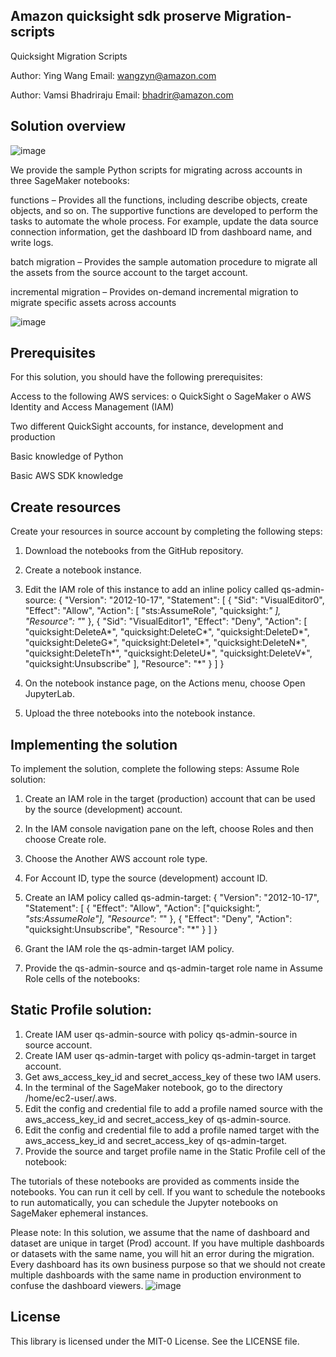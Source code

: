 ## Amazon quicksight sdk proserve Migration-scripts

Quicksight Migration Scripts

Author: Ying Wang        Email: wangzyn@amazon.com

Author: Vamsi Bhadriraju Email: bhadrir@amazon.com

## Solution overview
![image](https://user-images.githubusercontent.com/41450724/120677740-66c72400-c465-11eb-8d1b-9d5e9481a70f.png)

We provide the sample Python scripts for migrating across accounts in three
SageMaker notebooks: 

functions – Provides all the functions, including describe objects, create
objects, and so on. The supportive functions are developed to perform the
tasks to automate the whole process. For example, update the data source
connection information, get the dashboard ID from dashboard name, and
write logs. 

batch migration – Provides the sample automation procedure to migrate
all the assets from the source account to the target account.

incremental migration – Provides on-demand incremental migration to
migrate specific assets across accounts

![image](https://user-images.githubusercontent.com/41450724/120677686-58790800-c465-11eb-93e8-da99e01109ad.png)


## Prerequisites
For this solution, you should have the following prerequisites:

Access to the following AWS services:
o QuickSight
o SageMaker
o AWS Identity and Access Management (IAM)

Two different QuickSight accounts, for instance, development and
production

Basic knowledge of Python

Basic AWS SDK knowledge

## Create resources
Create your resources in source account by completing the following steps:

1.	Download the notebooks from the GitHub repository.
2.	Create a notebook instance.
3.	Edit the IAM role of this instance to add an inline policy called qs-admin-source:
{
    "Version": "2012-10-17",
    "Statement": [
        {
            "Sid": "VisualEditor0",
            "Effect": "Allow",
            "Action": [
                "sts:AssumeRole",
                "quicksight:*"
            ],
            "Resource": "*"
        },
        {
            "Sid": "VisualEditor1",
            "Effect": "Deny",
            "Action": [
                "quicksight:DeleteA*",
                "quicksight:DeleteC*",
                "quicksight:DeleteD*",
                "quicksight:DeleteG*",
                "quicksight:DeleteI*",
                "quicksight:DeleteN*",
                "quicksight:DeleteTh*",
                "quicksight:DeleteU*",
                "quicksight:DeleteV*",
                "quicksight:Unsubscribe"
            ],
            "Resource": "*"
        }
    ]
}

4.	On the notebook instance page, on the Actions menu, choose Open JupyterLab.
5.	Upload the three notebooks into the notebook instance.

## Implementing the solution
To implement the solution, complete the following steps:
Assume Role solution:
1.	Create an IAM role in the target (production) account that can be used by the source (development) account. 
2.	In the IAM console navigation pane on the left, choose Roles and then choose Create role.
3.	Choose the Another AWS account role type.
4.	For Account ID, type the source (development) account ID.
5.	Create an IAM policy called qs-admin-target:
{
    "Version": "2012-10-17",
    "Statement": [
        {
            "Effect": "Allow",
            "Action": ["quicksight:*",
		      "sts:AssumeRole"],
            "Resource": "*"
        },
       {
            "Effect": "Deny",
            "Action": "quicksight:Unsubscribe",
            "Resource": "*"
        }
    ]
}

6.	Grant the IAM role the qs-admin-target IAM policy.

 

7.	Provide the qs-admin-source and qs-admin-target role name in Assume Role cells of the notebooks:
 

## Static Profile solution:
1.	Create IAM user qs-admin-source with policy qs-admin-source in source account.
2.	Create IAM user qs-admin-target with policy qs-admin-target in target account.
3.	Get aws_access_key_id and secret_access_key of these two IAM users.
4.	In the terminal of the SageMaker notebook, go to the directory /home/ec2-user/.aws. 
5.	Edit the config and credential file to add a profile named source with the aws_access_key_id and secret_access_key of qs-admin-source.
6.	Edit the config and credential file to add a profile named target with the aws_access_key_id and secret_access_key of qs-admin-target.
7.	Provide the source and target profile name in the Static Profile cell of the notebook:
 

The tutorials of these notebooks are provided as comments inside the notebooks. You can run it cell by cell. If you want to schedule the notebooks to run automatically, you can schedule the Jupyter notebooks on SageMaker ephemeral instances. 

Please note: In this solution, we assume that the name of dashboard and dataset are unique in target (Prod) account.  If you have multiple dashboards or datasets with the same name, you will hit an error during the migration. Every dashboard has its own business purpose so that we should not create multiple dashboards with the same name in production environment to confuse the dashboard viewers. 
![image](https://user-images.githubusercontent.com/41450724/120677445-14860300-c465-11eb-803c-3cf6a3e171ca.png)


## License

This library is licensed under the MIT-0 License. See the LICENSE file.
